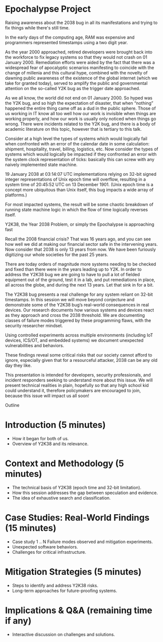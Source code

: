 # Epochalypse Project 

Raising awareness about the 2038 bug in all its manifestations and trying to fix things while there's still time.

In the early days of the computing age, RAM was expensive and programmers represented timestamps using a two digit year.

As the year 2000 approached, retired developers were brought back into the workforce to fix legacy systems so that they would not crash on 01 January 2000. Remediation efforts were aided by the fact that there was a widespread fear of apocalyptic scenarios manifesting to coincide with the change of millenia and this cultural hype, combined with the novelty of dawning public awareness of the existence of the global internet (which we take for granted today), served to amplify the public and governmental attention on the so-called Y2K bug as the trigger date approached.

As we all know, the world did not end on 01 January 2000. So hyped was the Y2K bug, and so high the expectation of disaster, that when “nothing” happened the entire thing came off as a dud in the public sphere.
Those of us working in IT know all too well how our work is invisible when things are working properly, and how our work is usually only noticed when things go wrong. There were incidents related to the Y2K bug, and there is a body of academic literature on this topic, however that is tertiary to this talk.

Consider at a high level the types of systems which would logically fail when confronted with an error of the calendar date in some calculation: shipment, hospitality, travel, billing, logistics, etc. Now consider the types of systems which would logically be impacted if they confronted an error with the system clock representation of ticks: basically this can screw with any naively implemented state machine.

19 January 2038 at 03:14:07 UTC implementations relying on 32-bit signed integer representations of Unix epoch time will overflow, resulting in a system time of 20:45:52 UTC on 13 December 1901. (Unix epoch time is a concept more ubiquitous than Unix itself, this bug impacts a wide array of platforms.)

For most impacted systems, the result will be some chaotic breakdown of running state machine logic in which the flow of time logically reverses itself.

Y2K38, the Year 2038 Problem, or simply the Epochalypse is approaching fast

Recall the 2008 financial crisis? That was 16 years ago, and you can see how well we did at making our financial sector safe in the intervening years. Now consider that 2038 is only 13 years from now. We have been furiously digitizing our whole societies for the past 25 years.

There are today orders of magnitude more systems needing to be checked and fixed than there were in the years leading up to Y2K. In order to address the Y2K38 bug we are going to have to pull a lot of fielded equipment out of the ground, test it in a lab, and put remediations in place, all across the globe, and during the next 13 years. Let that sink in for a bit.

The Y2K38 bug presents a real challenge for any system reliant on 32-bit timestamps. In this session we will move beyond conjecture and demonstrate some of the Y2K38 bug’s real-world consequences in real devices. Our research documents how various systems and devices react as they approach and cross the 2038 threshold. We are documenting classes of failure modes triggered by these programming flaws, with the security researcher mindset.

Using controlled experiments across multiple environments (including IoT devices, ICS/OT, and embedded systems) we document unexpected vulnerabilities and behaviors.

These findings reveal some critical risks that our society cannot afford to ignore, especially given that for a resourceful attacker, 2038 can be any old day they like.

This presentation is intended for developers, security professionals, and incident responders seeking to understand more about this issue. We will present technical realities in plain, hopefully so that any high school kid could understand it, therefore policymakers are encouraged to join, because this issue will impact us all soon!

Outline
# Introduction (5 minutes)
* How it began for both of us.
* Overview of Y2K38 and its relevance.
# Context and Methodology (5 minutes)
* The technical basis of Y2K38 (epoch time and 32-bit limitation).
* How this session addresses the gap between speculation and evidence.
* The idea of exhaustive search and classification.
# Case Studies: Real-World Findings (15 minutes)
* Case study 1 .. N Failure modes observed and mitigation experiments.
* Unexpected software behaviors.
* Challenges for critical infrastructure.
# Mitigation Strategies (5 minutes)
* Steps to identify and address Y2K38 risks.
* Long-term approaches for future-proofing systems.
# Implications & Q&A (remaining time if any)
* Interactive discussion on challenges and solutions.
